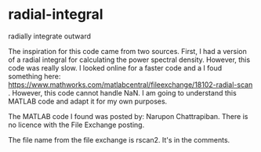 # radial-integral
radially integrate outward

The inspiration for this code came from two sources. First, I had a version of a radial integral for calculating the power spectral density. However, this code was really slow. I looked online for a faster code and a I foud something here: https://www.mathworks.com/matlabcentral/fileexchange/18102-radial-scan . However, this code cannot handle NaN. I am going to understand this MATLAB code and adapt it for my own purposes. 

The MATLAB code I found was posted by: Narupon Chattrapiban. There is no licence with the File Exchange posting. 

The file name from the file exchange is rscan2. It's in the comments. 